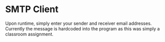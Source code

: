 # SMTP Client
Upon runtime, simply enter your sender and receiver email addresses. 
Currently the message is hardcoded into the program as this was simply
a classroom assignment.
